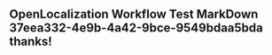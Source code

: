 <properties
ms.topic="hero-topic1"
ms.test1="hero-topic"
ms.test2="test"/>

## OpenLocalization Workflow Test MarkDown 37eea332-4e9b-4a42-9bce-9549bdaa5bda thanks!
